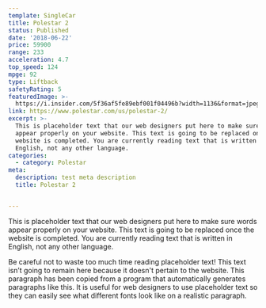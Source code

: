 ```yaml
---
template: SingleCar
title: Polestar 2
status: Published
date: '2018-06-22'
price: 59900
range: 233
acceleration: 4.7
top_speed: 124
mpge: 92
type: Liftback
safetyRating: 5
featuredImage: >-
  https://i.insider.com/5f36af5fe89ebf001f04496b?width=1136&format=jpeg
link: https://www.polestar.com/us/polestar-2/
excerpt: >-
  This is placeholder text that our web designers put here to make sure words
  appear properly on your website. This text is going to be replaced once the
  website is completed. You are currently reading text that is written in
  English, not any other language.
categories:
  - category: Polestar
meta:
  description: test meta description
  title: Polestar 2


---
```


This is placeholder text that our web designers put here to make sure words appear properly on your website. This text is going to be replaced once the website is completed. You are currently reading text that is written in English, not any other language.

Be careful not to waste too much time reading placeholder text! This text isn’t going to remain here because it doesn't pertain to the website. This paragraph has been copied from a program that automatically generates paragraphs like this. It is useful for web designers to use placeholder text so they can easily see what different fonts look like on a realistic paragraph.
